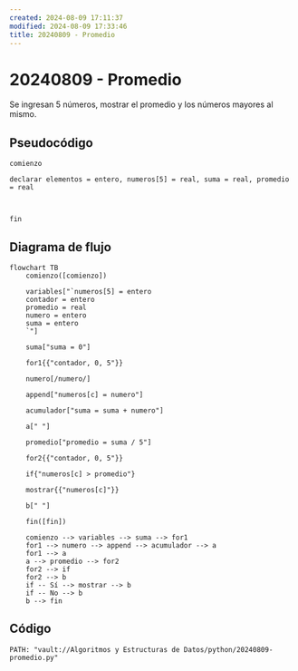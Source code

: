 ```yaml
---
created: 2024-08-09 17:11:37
modified: 2024-08-09 17:33:46
title: 20240809 - Promedio
---
```


# 20240809 - Promedio

Se ingresan 5 números, mostrar el promedio y los números mayores al mismo.

## Pseudocódigo

```
comienzo

declarar elementos = entero, numeros[5] = real, suma = real, promedio = real



fin
```

## Diagrama de flujo

```mermaid
flowchart TB
	comienzo([comienzo])
    
	variables["`numeros[5] = entero
	contador = entero
	promedio = real
	numero = entero
	suma = entero
	`"]
	
	suma["suma = 0"]
	
	for1{{"contador, 0, 5"}}
	
	numero[/numero/]
	
	append["numeros[c] = numero"]
	
    acumulador["suma = suma + numero"]
    
    a[" "]
    
    promedio["promedio = suma / 5"]
    
    for2{{"contador, 0, 5"}}
    
    if{"numeros[c] > promedio"}
    
    mostrar{{"numeros[c]"}}
    
    b[" "]
    
    fin([fin])
    
	comienzo --> variables --> suma --> for1
	for1 --> numero --> append --> acumulador --> a
	for1 --> a
	a --> promedio --> for2
	for2 --> if
	for2 --> b
	if -- Sí --> mostrar --> b
	if -- No --> b
	b --> fin
```

## Código

```embed-python
PATH: "vault://Algoritmos y Estructuras de Datos/python/20240809-promedio.py"
```
